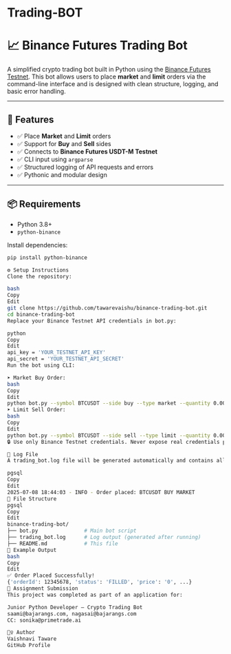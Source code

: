 # Trading-BOT
# 📈 Binance Futures Trading Bot

A simplified crypto trading bot built in Python using the [Binance Futures Testnet](https://testnet.binancefuture.com). This bot allows users to place **market** and **limit** orders via the command-line interface and is designed with clean structure, logging, and basic error handling.

---

## 🧠 Features

- ✅ Place **Market** and **Limit** orders  
- ✅ Support for **Buy** and **Sell** sides  
- ✅ Connects to **Binance Futures USDT-M Testnet**  
- ✅ CLI input using `argparse`  
- ✅ Structured logging of API requests and errors  
- ✅ Pythonic and modular design  

---

## 📦 Requirements

- Python 3.8+
- `python-binance`

Install dependencies:
```bash
pip install python-binance

⚙️ Setup Instructions
Clone the repository:

bash
Copy
Edit
git clone https://github.com/tawarevaishu/binance-trading-bot.git
cd binance-trading-bot
Replace your Binance Testnet API credentials in bot.py:

python
Copy
Edit
api_key = 'YOUR_TESTNET_API_KEY'
api_secret = 'YOUR_TESTNET_API_SECRET'
Run the bot using CLI:

➤ Market Buy Order:
bash
Copy
Edit
python bot.py --symbol BTCUSDT --side buy --type market --quantity 0.001 --testnet
➤ Limit Sell Order:
bash
Copy
Edit
python bot.py --symbol BTCUSDT --side sell --type limit --quantity 0.001 --price 65000 --testnet
🔒 Use only Binance Testnet credentials. Never expose real credentials publicly.

📝 Log File
A trading_bot.log file will be generated automatically and contains all order logs and errors:

pgsql
Copy
Edit
2025-07-08 18:44:03 - INFO - Order placed: BTCUSDT BUY MARKET
📁 File Structure
pgsql
Copy
Edit
binance-trading-bot/
├── bot.py               # Main bot script
├── trading_bot.log      # Log output (generated after running)
├── README.md            # This file
🧪 Example Output
bash
Copy
Edit
✅ Order Placed Successfully!
{'orderId': 12345678, 'status': 'FILLED', 'price': '0', ...}
📧 Assignment Submission
This project was completed as part of an application for:

Junior Python Developer – Crypto Trading Bot
saami@bajarangs.com, nagasai@bajarangs.com
CC: sonika@primetrade.ai

🙋‍♀️ Author
Vaishnavi Taware
GitHub Profile

